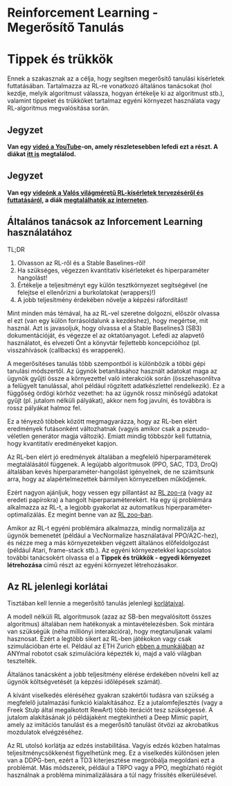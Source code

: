 # Reinforcement Learning - Megerősítő Tanulás

# Tippek és trükkök

Ennek a szakasznak az a célja, hogy segítsen megerősítő tanulási kísérletek futtatásában. Tartalmazza az RL-re vonatkozó általános tanácsokat (hol kezdje, melyik algoritmust válassza, hogyan értékelje ki az algoritmust stb.), valamint tippeket és trükköket tartalmaz egyéni környezet használata vagy RL-algoritmus megvalósítása során.

## Jegyzet
__Van egy [videó a YouTube](https://www.youtube.com/watch?v=Ikngt0_DXJg)-on, amely részletesebben lefedi ezt a részt. A diákat [itt is](https://araffin.github.io/slides/rlvs-tips-tricks/) megtalálod.__

## Jegyzet
__Van egy [videónk a Valós világméretű RL-kísérletek tervezéséről és futtatásáról](https://www.youtube.com/watch?v=eZ6ZEpCi6D8), a diák [megtalálhatók az interneten](https://araffin.github.io/slides/design-real-rl-experiments/).__

## Általános tanácsok az Inforcement Learning használatához
TL;DR

1. Olvasson az RL-ről és a Stable Baselines-ről!
2. Ha szükséges, végezzen kvantitatív kísérleteket és hiperparaméter hangolást!
3. Értékelje a teljesítményt egy külön tesztkörnyezet segítségével (ne felejtse el ellenőrizni a burkolatokat (wrappers)!)
4. A jobb teljesítmény érdekében növelje a képzési ráfordítást!

Mint minden más témával, ha az RL-vel szeretne dolgozni, először olvassa el ezt (van egy külön forrásoldalunk a kezdéshez), hogy megértse, mit használ. Azt is javasoljuk, hogy olvassa el a Stable Baselines3 (SB3) dokumentációját, és végezze el az oktatóanyagot. Lefedi az alapvető használatot, és elvezeti Önt a könyvtár fejlettebb koncepcióihoz (pl. visszahívások (callbacks) és wrapperek).

A megerősítéses tanulás több szempontból is különbözik a többi gépi tanulási módszertől. Az ügynök betanításához használt adatokat maga az ügynök gyűjti össze a környezettel való interakciók során (összehasonlítva a felügyelt tanulással, ahol például rögzített adatkészlettel rendelkezik). Ez a függőség ördögi körhöz vezethet: ha az ügynök rossz minőségű adatokat gyűjt (pl. jutalom nélküli pályákat), akkor nem fog javulni, és továbbra is rossz pályákat halmoz fel.

Ez a tényező többek között megmagyarázza, hogy az RL-ben elért eredmények futásonként változhatnak (vagyis amikor csak a pszeudo-véletlen generátor magja változik). Emiatt mindig többször kell futtatnia, hogy kvantitatív eredményeket kapjon.

Az RL-ben elért jó eredmények általában a megfelelő hiperparaméterek megtalálásától függenek. A legújabb algoritmusok (PPO, SAC, TD3, DroQ) általában kevés hiperparaméter-hangolást igényelnek, de ne számítsunk arra, hogy az alapértelmezettek bármilyen környezetben működjenek.

Ezért nagyon ajánljuk, hogy vessen egy pillantást az [RL zoo-ra](https://github.com/DLR-RM/rl-baselines3-zoo) (vagy az eredeti papírokra) a hangolt hiperparaméterekért. Ha egy új problémára alkalmazza az RL-t, a legjobb gyakorlat az automatikus hiperparaméter-optimalizálás. Ez megint benne van az [RL zoo-ban](https://github.com/DLR-RM/rl-baselines3-zoo).

Amikor az RL-t egyéni problémára alkalmazza, mindig normalizálja az ügynök bemenetét (például a VecNormalize használatával PPO/A2C-hez), és nézze meg a más környezetekben végzett általános előfeldolgozást (például Atari, frame-stack stb.). Az egyéni környezetekkel kapcsolatos további tanácsokért olvassa el a __Tippek és trükkök - egyedi környezet létrehozása__ című részt az egyéni környezet létrehozásakor.

## Az RL jelenlegi korlátai
Tisztában kell lennie a megerősítő tanulás jelenlegi [korlátaival](https://www.alexirpan.com/2018/02/14/rl-hard.html).

A modell nélküli RL algoritmusok (azaz az SB-ben megvalósított összes algoritmus) általában nem hatékonyak a mintavételezésben. Sok mintára van szükségük (néha milliónyi interakcióra), hogy megtanuljanak valami hasznosat. Ezért a legtöbb sikert az RL-ben játékokon vagy csak szimulációban érte el. Például az ETH Zurich [ebben a munkájában](https://www.youtube.com/watch?v=aTDkYFZFWug) az ANYmal robotot csak szimulációra képezték ki, majd a való világban tesztelték.

Általános tanácsként a jobb teljesítmény elérése érdekében növelni kell az ügynök költségvetését (a képzési időlépések számát).

A kívánt viselkedés eléréséhez gyakran szakértői tudásra van szükség a megfelelő jutalmazási funkció kialakításához. Ez a jutalomfejlesztés (vagy a Freek Stulp által megalkotott RewArt) több iterációt tesz szükségessé. A jutalom alakításának jó példájaként megtekintheti a Deep Mimic papírt, amely az imitációs tanulást és a megerősítő tanulást ötvözi az akrobatikus mozdulatok elvégzéséhez.

Az RL utolsó korlátja az edzés instabilitása. Vagyis edzés közben hatalmas teljesítménycsökkenést figyelhetünk meg. Ez a viselkedés különösen jelen van a DDPG-ben, ezért a TD3 kiterjesztése megpróbálja megoldani ezt a problémát. Más módszerek, például a TRPO vagy a PPO, megbízható régiót használnak a probléma minimalizálására a túl nagy frissítés elkerülésével.



